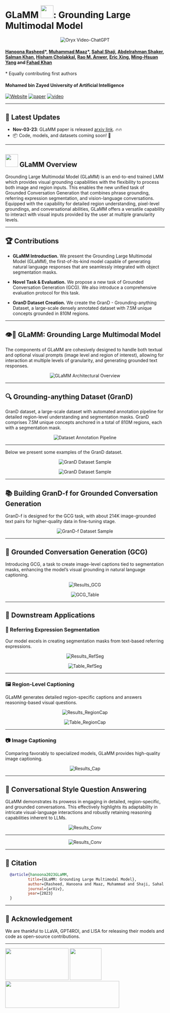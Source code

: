 # GLaMM <img src="images/logos/face.png" height="40">: Grounding Large Multimodal Model
<p align="center">
    <img src="https://i.imgur.com/waxVImv.png" alt="Oryx Video-ChatGPT">
</p>

#### [Hanoona Rasheed](https://www.hanoonarasheed.com/)\*, [Muhammad Maaz](https://www.muhammadmaaz.com)\*, [Sahal Shaji](https://www.linkedin.com/in/sahalshajim), [Abdelrahman Shaker](https://amshaker.github.io), [Salman Khan](https://salman-h-khan.github.io/), [Hisham Cholakkal](https://scholar.google.ae/citations?user=bZ3YBRcAAAAJ&hl=fr), [Rao M. Anwer](https://scholar.google.fi/citations?user=_KlvMVoAAAAJ&hl=en), [Eric Xing](https://www.cs.cmu.edu/~epxing), [Ming-Hsuan Yang](https://scholar.google.com.pk/citations?user=p9-ohHsAAAAJ&hl=en) and [Fahad Khan](https://sites.google.com/view/fahadkhans/home)
\* Equally contributing first authors

#### **Mohamed bin Zayed University of Artificial Intelligence**

[![Website](https://img.shields.io/badge/Project-Website-87CEEB)](https://github.com/mbzuai-oryx/groundingLMM)
[![paper](https://img.shields.io/badge/arXiv-Paper-<COLOR>.svg)](EDIT_HERE_PLEASE)
[![video](https://img.shields.io/badge/Video-Presentation-F9D371)](https://youtu.be/lTvi8BspR3o)

---

## 📢 Latest Updates
- **Nov-03-23**: GLaMM paper is released [arxiv link](EDIT_HERE_PLEASE). 🔥🔥
- 📦 Code, models, and datasets coming soon! 🚀

---

## <img src="images/logos/face.png" height="40"> GLaMM Overview

Grounding Large Multimodal Model (GLaMM) is an end-to-end trained LMM which provides visual grounding capabilities with the flexibility to process both image and region inputs. This enables the new unified task of Grounded Conversation Generation that combines phrase grounding, referring expression segmentation, and vision-language conversations. Equipped with the capability for detailed region understanding, pixel-level groundings, and conversational abilities, GLaMM offers a versatile capability to interact with visual inputs provided by the user at multiple granularity levels.

---

## 🏆 Contributions

- **GLaMM Introduction.** We present the Grounding Large Multimodal Model (GLaMM), the first-of-its-kind model capable of generating natural language responses that are seamlessly integrated with object segmentation masks.

- **Novel Task & Evaluation.** We propose a new task of Grounded Conversation Generation (GCG). We also introduce a comprehensive evaluation protocol for this task.

- **GranD Dataset Creation.** We create the GranD - Grounding-anything Dataset, a large-scale densely annotated dataset with 7.5M unique concepts grounded in 810M regions.

---

## 👁️💬 GLaMM: Grounding Large Multimodal Model

The components of GLaMM are cohesively designed to handle both textual and optional visual prompts (image level and region of interest), allowing for interaction at multiple levels of granularity, and generating grounded text responses.

<p align="center">
  <img src="images/glamm/model_arch.png" alt="GLaMM Architectural Overview">
</p>

---

## 🔍 Grounding-anything Dataset (GranD)

GranD dataset, a large-scale dataset with automated annotation pipeline for detailed region-level understanding and segmentation masks. GranD comprises 7.5M unique concepts anchored in a total of 810M regions, each with a segmentation mask.

<p align="center">
  <img src="images/glamm/dataset_pipeline.png" alt="Dataset Annotation Pipeline">
</p>

---
Below we present some examples of the GranD dataset.

<p align="center">
  <img src="images/glamm/grand_sample_2.png" alt="GranD Dataset Sample">
</p>

<p align="center">
  <img src="images/glamm/grand_sample_1.png" alt="GranD Dataset Sample">
</p>

---

## 📚 Building GranD-f for Grounded Conversation Generation

GranD-f is designed for the GCG task, with about 214K image-grounded text pairs for higher-quality data in fine-tuning stage.

<p align="center">
  <img src="images/glamm/grand_f_samples.png" alt="GranD-f Dataset Sample">
</p>

---

## 🤖 Grounded Conversation Generation (GCG)

Introducing GCG, a task to create image-level captions tied to segmentation masks, enhancing the model’s visual grounding in natural language captioning.

<p align="center">
  <img src="images/glamm/results_7_gcg_combined.png" alt="Results_GCG">
</p>

<p align="center">
  <img src="images/tables/GCG_Table.png" alt="GCG_Table">
</p>

---

## 🚀 Downstream Applications

### 🎯 Referring Expression Segmentation

Our model excels in creating segmentation masks from text-based referring expressions.

<p align="center">
  <img src="images/glamm/results_3_refseg.png" alt="Results_RefSeg">
</p>

<p align="center">
  <img src="images/tables/ReferSeg_Table.png" alt="Table_RefSeg">
</p>

---

### 🖼️ Region-Level Captioning

GLaMM generates detailed region-specific captions and answers reasoning-based visual questions.

<p align="center">
  <img src="images/glamm/results_4_regcap.png" alt="Results_RegionCap">
</p>

<p align="center">
  <img src="images/tables/Region_Cap_Table.png" alt="Table_RegionCap">
</p>

---

### 📷 Image Captioning

Comparing favorably to specialized models, GLaMM provides high-quality image captioning.

<p align="center">
  <img src="images/glamm/results_6_cap.png" alt="Results_Cap">
</p>

---

## 💬 Conversational Style Question Answering

GLaMM demonstrates its prowess in engaging in detailed, region-specific, and grounded conversations. This effectively highlights its adaptability in intricate visual-language interactions and robustly retaining reasoning capabilities inherent to LLMs.

<p align="center">
  <img src="images/glamm/results_4_conv.png" alt="Results_Conv">
</p>

---

<p align="center">
  <img src="images/glamm/results_5_conv.png" alt="Results_Conv">
</p>

---

## 📜 Citation
```bibtex
  @article{hanoona2023GLaMM,
          title={GLaMM: Grounding Large Multimodal Model},
          author={Rasheed, Hanoona and Maaz, Muhammad and Shaji, Sahal and Shaker, Abdelrahman and Khan, Salman and Cholakkal, Hisham and Anwer, Rao M. and Xing, Eric and Yang, Ming-Hsuan and Khan, Fahad S.},
          journal={arXiv},
          year={2023}
  }
```

---
## 🙏 Acknowledgement
We are thankful to LLaVA, GPT4ROI, and LISA for releasing their models and code as open-source contributions.


---
[<img src="images/logos/IVAL_logo.png" width="200" height="100">](https://www.ival-mbzuai.com)
[<img src="images/logos/Oryx_logo.png" width="100" height="100">](https://github.com/mbzuai-oryx)
[<img src="images/logos/MBZUAI_logo.png" width="360" height="85">](https://mbzuai.ac.ae)
